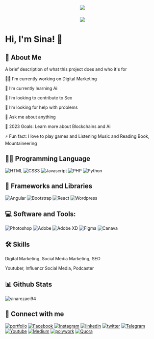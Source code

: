 
<div id="header" align="center">
  <img src="https://images8.alphacoders.com/110/thumbbig-1102284.jpg?text=AppScreenshotHere"/>
</div>

<h3 align="center">
    <img src="https://readme-typing-svg.herokuapp.com/?lines=Welcome,+There!+👋;I'm+Sina+Rezaei;I'm+happy+to+meet+you,+my+dear!&center=true&font=Vazirmatn&weight=800&duration=3000&pause=1000&height=100&width=500&color=FDC435&size=30">
</h1>

# Hi, I'm Sina! 👋

## 🚀 About Me

A brief description of what this project does and who it's for

👩‍💻 I'm currently working on Digital Marketing

🔗 I’m currently learning Ai

👯 I’m looking to contribute to Seo

🤔 I’m looking for help with problems

💬 Ask me about anything

🥅 2023 Goals: Learn more about Blockchains and Ai

⚡ Fun fact: I love to play games and Listening Music and Reading Book, Mountaineering


## 👨‍💻 Programming Language

![HTML](https://img.shields.io/badge/HTML-239120?style=for-the-badge&logo=html5&logoColor=white)
![CSS3](https://img.shields.io/badge/CSS3-1572B6?style=for-the-badge&logo=css3&logoColor=white)
![Javascript](https://img.shields.io/badge/JavaScript-F7DF1E?style=for-the-badge&logo=javascript&logoColor=black)
![PHP](https://img.shields.io/badge/PHP-777BB4?style=for-the-badge&logo=php&logoColor=white)
![Python](https://img.shields.io/badge/Python-3776AB?style=for-the-badge&logo=python&logoColor=white)


## 🧰 Frameworks and Libraries

![Angular](https://img.shields.io/badge/Angular-DD0031?style=for-the-badge&logo=angular&logoColor=white)
![Bootstrap](https://img.shields.io/badge/Bootstrap-563D7C?style=for-the-badge&logo=bootstrap&logoColor=white)
![React](https://img.shields.io/badge/React-20232A?style=for-the-badge&logo=react&logoColor=61DAFB)
![Wordpress](https://img.shields.io/badge/Wordpress-21759B?style=for-the-badge&logo=wordpress&logoColor=white)

## 💻 Software and Tools:

![Photoshop](https://img.shields.io/badge/Adobe%20Photoshop-31A8FF?style=for-the-badge&logo=Adobe%20Photoshop&logoColor=black)
![Adobe](https://img.shields.io/badge/Adobe%20after%20affects-CF96FD?style=for-the-badge&logo=Adobe%20after%20effects&logoColor=393665)
![Adobe XD](https://img.shields.io/badge/Adobe%20XD-470137?style=for-the-badge&logo=Adobe%20XD&logoColor=#FF61F6)
![Figma](https://img.shields.io/badge/Figma-F24E1E?style=for-the-badge&logo=figma&logoColor=white)
![Canava](https://img.shields.io/badge/Canva-%2300C4CC.svg?&style=for-the-badge&logo=Canva&logoColor=white)

## 🛠 Skills
Digital Marketing, Social Media Marketing, SEO

Youtuber, Influencr Social Media, Podcaster

## 📊 Github Stats

![sinarezaei94](https://github-readme-stats.vercel.app/api?username=sinarezaei94&theme=blue-green)


## 👨 Connect with me
[![portfolio](https://img.shields.io/badge/my_portfolio-000?style=for-the-badge&logo=ko-fi&logoColor=white)](https://Sina-rezaei.com/)
[![Facebook](https://img.shields.io/badge/Facebook-1877F2?style=for-the-badge&logo=facebook&logoColor=white)](https://www.Facebook.com/sinarezaei95)
[![Instagram](https://img.shields.io/badge/Instagram-E4405F?style=for-the-badge&logo=instagram&logoColor=white)](https://Instagram.com/sina_Rezaei94)
[![linkedin](https://img.shields.io/badge/linkedin-0A66C2?style=for-the-badge&logo=linkedin&logoColor=white)](https://www.linkedin.com/in/sinarezaei)
[![twitter](https://img.shields.io/badge/twitter-1DA1F2?style=for-the-badge&logo=twitter&logoColor=white)](https://twitter.com/sinarezaei95)
[![Telegram](https://img.shields.io/badge/Telegram-2CA5E0?style=for-the-badge&logo=telegram&logoColor=white)](https://Telegram.com/)
[![Youtube](https://img.shields.io/badge/YouTube-FF0000?style=for-the-badge&logo=youtube&logoColor=white)](https://Youtube.com/)
[![Medium](https://img.shields.io/badge/Medium-12100E?style=for-the-badge&logo=medium&logoColor=white)](https://medium.com/@sina.rezaei)
[![polywork](https://img.shields.io/badge/polywork-543DE0?style=for-the-badge&logo=polywork&logoColor=white)](https://www.polywork.com/sinarezaei/)
[![Quora](https://img.shields.io/badge/Quora-%23B92B27.svg?&style=for-the-badge&logo=Quora&logoColor=white)](https://www.quora.com/profile/Sina-Rezaei-19)
